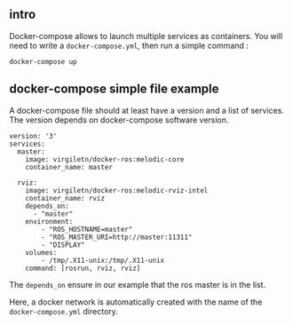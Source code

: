 ## intro
Docker-compose allows to launch multiple services as containers. You will need to write a `docker-compose.yml`, then run a simple command :
```
docker-compose up
```

## docker-compose simple file example
A docker-compose file should at least have a version and a list of services. The version depends on docker-compose software version.
```
version: '3'
services:
  master:
    image: virgiletn/docker-ros:melodic-core
    container_name: master

  rviz:
    image: virgiletn/docker-ros:melodic-rviz-intel
    container_name: rviz
    depends_on:
      - "master"
    environment:
        - "ROS_HOSTNAME=master"
        - "ROS_MASTER_URI=http://master:11311"
        - "DISPLAY"
    volumes:
        - /tmp/.X11-unix:/tmp/.X11-unix
    command: [rosrun, rviz, rviz]
```

The `depends_on` ensure in our example that the ros master is in the list.

Here, a docker network is automatically created with the name of the `docker-compose.yml` directory.
